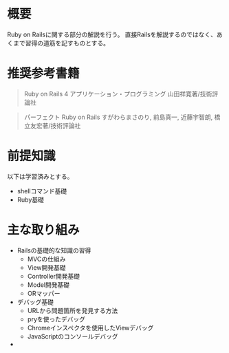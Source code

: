 # 概要
Ruby on Railsに関する部分の解説を行う。
直接Railsを解説するのではなく、あくまで習得の道筋を記すものとする。

# 推奨参考書籍
> Ruby on Rails 4 アプリケーション・プログラミング
> 山田祥寛著/技術評論社

> パーフェクト Ruby on Rails
> すがわらまさのり, 前島真一, 近藤宇智朗, 橋立友宏著/技術評論社

# 前提知識
以下は学習済みとする。
- shellコマンド基礎
- Ruby基礎

# 主な取り組み
- Railsの基礎的な知識の習得
  - MVCの仕組み
  - View開発基礎
  - Controller開発基礎
  - Model開発基礎
  - ORマッパー
- デバッグ基礎
  - URLから問題箇所を発見する方法
  - pryを使ったデバッグ
  - Chromeインスペクタを使用したViewデバッグ
  - JavaScriptのコンソールデバッグ
- 
